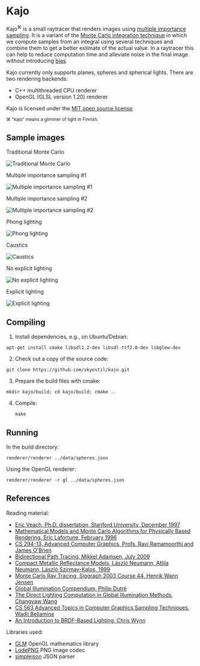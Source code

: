 Kajo
====

Kajo<sup>⌘</sup> is a small raytracer that renders images using [multiple importance
sampling](http://graphics.stanford.edu/courses/cs348b-03/papers/veach-chapter9.pdf).
It is a variant of the [Monte Carlo integration
technique](http://en.wikipedia.org/wiki/Monte_Carlo_integration) in which we
compute samples from an integral using several techniques and combine them to
get a better estimate of the actual value. In a raytracer this can help to
reduce computation time and alleviate noise in the final image without
introducing [bias](http://en.wikipedia.org/wiki/Unbiased_rendering).

Kajo currently only supports planes, spheres and spherical lights. There are
two rendering backends:

  - C++ multithreaded CPU renderer
  - OpenGL (GLSL version 1.20) renderer

Kajo is licensed under the [MIT open source license](http://opensource.org/licenses/MIT).

<sub>⌘ "kajo" means a glimmer of light in Finnish.</sub>

Sample images
-------------

Traditional Monte Carlo

![Traditional Monte Carlo](images/kajo_monte_carlo.png)

Multiple importance sampling #1

![Multiple importance sampling #1](images/kajo_multiple_importance_sampling.png)

Multiple importance sampling #2

![Multiple importance sampling #2](images/kajo_multiple_importance_sampling2.png)

Phong lighting

![Phong lighting](images/kajo_phong.png)

Caustics

![Caustics](images/kajo_caustics.png)

No explicit lighting

![No explicit lighting](images/kajo_no_explicit_lighting.png)

Explicit lighting

![Explicit lighting](images/kajo_explicit_lighting.png)

Compiling
---------

1. Install dependencies, e.g., on Ubuntu/Debian:

  `apt-get install cmake libsdl1.2-dev libsdl-ttf2.0-dev libglew-dev`

2. Check out a copy of the source code:

  `git clone https://github.com/skyostil/kajo.git`

3. Prepare the build files with cmake:

  `mkdir kajo/build; cd kajo/build; cmake ..`

4. Compile:

   `make`

Running
-------

In the build directory:

  `renderer/renderer ../data/spheres.json`

Using the OpenGL renderer:

  `renderer/renderer -r gl ../data/spheres.json`

References
----------

Reading material:

- [Eric Veach, Ph.D. dissertation, Stanford University, December 1997](http://graphics.stanford.edu/papers/veach_thesis/)
- [Mathematical Models and Monte Carlo Algorithms for Physically Based Rendering. Eric Lafortune, February 1996](http://www.graphics.cornell.edu/~eric/thesis/)
- [CS 294-13, Advanced Computer Graphics, Profs. Ravi Ramamoorthi and James O'Brien](http://inst.eecs.berkeley.edu/~cs294-13/fa09/)
- [Bidirectional Path Tracing, Mikkel Adamsen, July 2009](http://www.maw.dk/?page_id=78)
- [Compact Metallic Reflectance Models, László Neumann, Attila Neumann, László Szirmay-Kalos, 1999](http://sirkan.iit.bme.hu/~szirmay/brdf6.pdf)
- [Monte Carlo Ray Tracing, Siggraph 2003 Course 44, Henrik Wann Jensen
](http://www.cs.odu.edu/~yaohang/cs714814/Assg/raytracing.pdf)
- [Global Illumination Compendium, Philip Dutré](http://people.cs.kuleuven.be/~philip.dutre/GI/)
- [The Direct Lighting Computation in Global Illumination Methods, Changyaw Wang](http://www0.cs.ucl.ac.uk/research/vr/Projects/VLF/vlfpapers/monte-carlo/wang__the_direct_lighting_computation_in_GI__phd.pdf)
- [CS 563 Advanced Topics in Computer Graphics Sampling Techniques, Wadii Bellamine](http://web.cs.wpi.edu/~emmanuel/courses/cs563/S07/talks/alex_white_wk11_pt1.pdf)
- [An Introduction to BRDF-Based Lighting, Chris Wynn](http://www.cs.princeton.edu/courses/archive/fall06/cos526/tmp/wynn.pdf)

Libraries used:
- [GLM](http://glm.g-truc.net/0.9.5/index.html) OpenGL mathematics library
- [LodePNG](http://lodev.org/lodepng/) PNG image codec
- [simplejson](https://github.com/simplejson/simplejson) JSON parser
